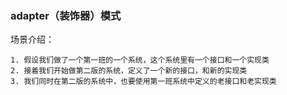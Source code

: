 ### adapter（装饰器）模式

场景介绍：

    1. 假设我们做了一个第一班的一个系统，这个系统里有一个接口和一个实现类
    2. 接着我们开始做第二版的系统，定义了一个新的接口，和新的实现类
    3. 我们同时在第二版的系统中，也要使用第一班系统中定义的老接口和老实现类

